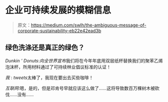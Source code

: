 # 企业可持续发展的模糊信息

> 原文：<https://medium.com/swlh/the-ambiguous-message-of-corporate-sustainability-eb22e42ead3b>

## 绿色洗涤还是真正的绿色？

*Dunkin ' Donuts*:*向全世界宣布*我们将在今年年底用双层纸杯替换我们的聚苯乙烯泡沫杯，所用材料通过了可持续林业倡议标准的认证！

*我* : *tweets*太棒了，我现在要出去买些咖啡！

*互联网*:嗯，是的，但是邓肯号早就应该这么做了……这将导致数百万棵树木被砍伐……没有……